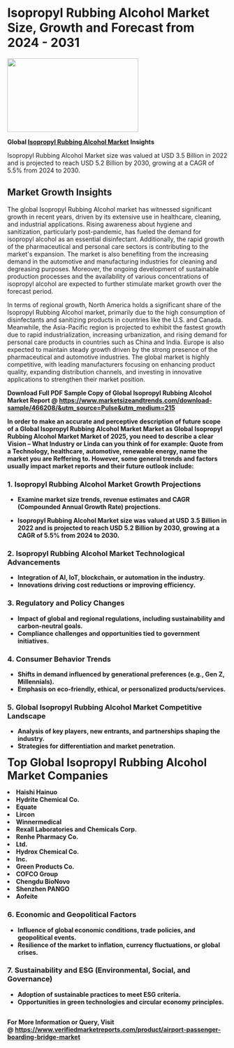 <H1>Isopropyl Rubbing Alcohol Market Size, Growth and Forecast from 2024 - 2031</H1><img class="aligncenter size-medium wp-image-584254" src="https://thirdeyenews.in/wp-content/uploads/2024/09/Global-Market-Research-300x168.jpeg" alt="" width="300" height="168" /><p><strong>Global&nbsp;<a href="https://www.marketsizeandtrends.com/download-sample/466208/&amp;utm_source=Pulse&amp;utm_medium=215">Isopropyl Rubbing Alcohol Market</a> Insights</strong></p><p>Isopropyl Rubbing Alcohol Market size was valued at USD 3.5 Billion in 2022 and is projected to reach USD 5.2 Billion by 2030, growing at a CAGR of 5.5% from 2024 to 2030.</p><p><h2>Market Growth Insights</h2> <p>The global Isopropyl Rubbing Alcohol market has witnessed significant growth in recent years, driven by its extensive use in healthcare, cleaning, and industrial applications. Rising awareness about hygiene and sanitization, particularly post-pandemic, has fueled the demand for isopropyl alcohol as an essential disinfectant. Additionally, the rapid growth of the pharmaceutical and personal care sectors is contributing to the market's expansion. The market is also benefiting from the increasing demand in the automotive and manufacturing industries for cleaning and degreasing purposes. Moreover, the ongoing development of sustainable production processes and the availability of various concentrations of isopropyl alcohol are expected to further stimulate market growth over the forecast period.</p> <p><strong></strong></p> <p>In terms of regional growth, North America holds a significant share of the Isopropyl Rubbing Alcohol market, primarily due to the high consumption of disinfectants and sanitizing products in countries like the U.S. and Canada. Meanwhile, the Asia-Pacific region is projected to exhibit the fastest growth due to rapid industrialization, increasing urbanization, and rising demand for personal care products in countries such as China and India. Europe is also expected to maintain steady growth driven by the strong presence of the pharmaceutical and automotive industries. The global market is highly competitive, with leading manufacturers focusing on enhancing product quality, expanding distribution channels, and investing in innovative applications to strengthen their market position. <p><strong></p><p><span class=""><strong>Download Full PDF Sample Copy of Global Isopropyl Rubbing Alcohol Market Report</strong> @ <a href="https://www.marketsizeandtrends.com/download-sample/466208/&amp;utm_source=Pulse&amp;utm_medium=215" target="_blank">https://www.marketsizeandtrends.com/download-sample/466208/&amp;utm_source=Pulse&amp;utm_medium=215</a></span></p><p>In order to make an accurate and perceptive description of future scope of a Global&nbsp;Isopropyl Rubbing Alcohol Market Market as Global&nbsp;Isopropyl Rubbing Alcohol Market Market of 2025, you need to describe a clear Vision &ndash; What Industry or Linda can you think of for example: Quote from a Technology, healthcare, automotive, renewable energy, name the market you are Reffering to. However, some general trends and factors usually impact market reports and their future outlook include:</p><h3>1.&nbsp;<strong>Isopropyl Rubbing Alcohol Market Growth Projections</strong></h3><ul><li>Examine market size trends, revenue estimates and CAGR (Compounded Annual Growth Rate) projections.</li><li><p>Isopropyl Rubbing Alcohol Market size was valued at USD 3.5 Billion in 2022 and is projected to reach USD 5.2 Billion by 2030, growing at a CAGR of 5.5% from 2024 to 2030.</p></li></ul><h3>2.&nbsp;<strong>Isopropyl Rubbing Alcohol Market Technological Advancements</strong></h3><ul><li>Integration of AI, IoT, blockchain, or automation in the industry.</li><li>Innovations driving cost reductions or improving efficiency.</li></ul><h3>3.&nbsp;<strong>Regulatory and Policy Changes</strong></h3><ul><li>Impact of global and regional regulations, including sustainability and carbon-neutral goals.</li><li>Compliance challenges and opportunities tied to government initiatives.</li></ul><h3>4.&nbsp;<strong>Consumer Behavior Trends</strong></h3><ul><li>Shifts in demand influenced by generational preferences (e.g., Gen Z, Millennials).</li><li>Emphasis on eco-friendly, ethical, or personalized products/services.</li></ul><h3>5.&nbsp;<strong>Global Isopropyl Rubbing Alcohol Market Competitive Landscape</strong></h3><ul><li>Analysis of key players, new entrants, and partnerships shaping the industry.</li><li>Strategies for differentiation and market penetration.</li></ul><p data-pm-slice="1 1 []"><span style="color: inherit; font-family: inherit; font-size: 25px;">Top Global Isopropyl Rubbing Alcohol Market Companies</span></p><div class="" data-test-id=""><p><li>Haishi Hainuo</li><li> Hydrite Chemical Co.</li><li> Equate</li><li> Lircon</li><li> Winnermedical</li><li> Rexall Laboratories and Chemicals Corp.</li><li> Renhe Pharmacy Co.</li><li> Ltd.</li><li> Hydrox Chemical Co.</li><li> Inc.</li><li> Green Products Co.</li><li> COFCO Group</li><li> Chengdu BioNovo</li><li> Shenzhen PANGO</li><li> Aofeite</li></p></div><h3>6.&nbsp;<strong>Economic and Geopolitical Factors</strong></h3><ul><li>Influence of global economic conditions, trade policies, and geopolitical events.</li><li>Resilience of the market to inflation, currency fluctuations, or global crises.</li></ul><h3>7.&nbsp;<strong>Sustainability and ESG (Environmental, Social, and Governance)</strong></h3><ul><li>Adoption of sustainable practices to meet ESG criteria.</li><li>Opportunities in green technologies and circular economy principles.</li></ul><h2><strong style="font-size: 14px;">For More Information or Query, Visit @&nbsp;</strong><a style="background-color: #ffffff; font-size: 14px;" href="https://www.marketsizeandtrends.com/report/isopropyl-rubbing-alcohol-market/" target="_blank">https://www.verifiedmarketreports.com/product/airport-passenger-boarding-bridge-market</a></h2>
